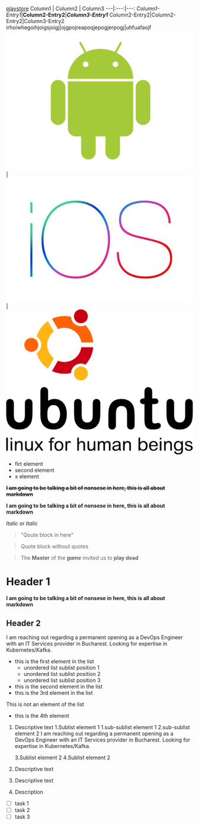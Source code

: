 [playstore](https://play.google.com/store)
Column1 | Column2 | Column3 
---|:---:|---:
*Column1-Entry1*|__Column2-Entry2__|**_Column3-Entry1_**
Column2-Entry2|Column2-Entry2|Column3-Entry2
irhoiwhegoihjoigsjoigj|ojgpojreapoqjepogjerpogj|uhfuafaojf
![AndroidLogo](Android.png)|![](Android.jpeg "IOS BABY BLUE!")|![Ubuntu](Ubuntu-Logo.png "Master Ubuntu")
- firt element
- second element
- x element




~~**I am going to be talking a bit of nonsese in here, this is all about markdown**~~

__I am going to be talking a bit of nonsese in here, this is all about markdown__

*Italic* or _Italic_

> "Qoute block in here"

> Quote block without quotes

> The **Master** of the **_game_** invited us to __play dead__
> 

# Header 1

**I am going to be talking a bit of nonsese in here, this is all about markdown**


## Header 2
I am reaching out regarding a permanent opening as a DevOps Engineer with an IT Services provider in Bucharest. Looking for expertise in Kubernetes/Kafka.


- this is the first element in the list
   - unordered list sublist position 1
   - unordered list sublist position 2
   - unordered list sublist position 3
- this is the second element in the list
- this is the 3rd element in the list
 
This is not an element of the list
+ this is the 4th element

1. Descriptive text
   1.Sublist element 1
      1.sub-sublist element 1
      2.sub-sublist element 2
I am reaching out regarding a permanent opening as a DevOps Engineer with an IT Services provider in Bucharest. Looking for expertise in Kubernetes/Kafka.

   3.Sublist element 2
   4.Sublist element 2
3. Descriptive text
4. Descriptive text
7890. Description 


* [ ] task 1
* [ ] task 2
* [ ] task 3
